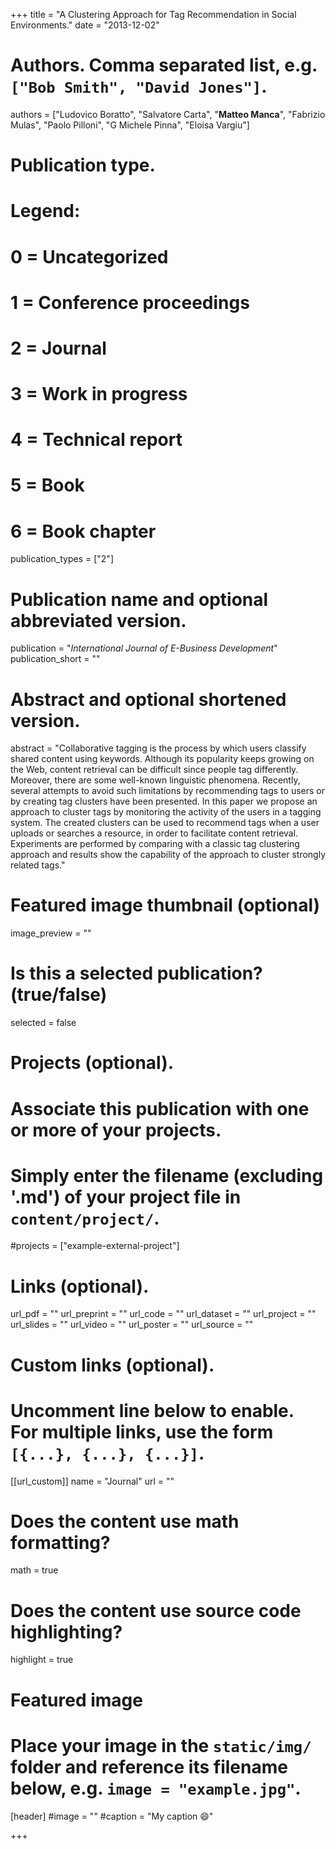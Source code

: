 +++
title = "A Clustering Approach for Tag Recommendation in Social Environments."
date = "2013-12-02"

# Authors. Comma separated list, e.g. `["Bob Smith", "David Jones"]`.

authors = ["Ludovico Boratto", "Salvatore Carta",  "**Matteo Manca**", "Fabrizio Mulas", "Paolo Pilloni", "G Michele Pinna", "Eloisa Vargiu"]


# Publication type.
# Legend:
# 0 = Uncategorized
# 1 = Conference proceedings
# 2 = Journal
# 3 = Work in progress
# 4 = Technical report
# 5 = Book
# 6 = Book chapter
publication_types = ["2"]

# Publication name and optional abbreviated version.
publication = "*International Journal of E-Business Development*"
publication_short = ""


# Abstract and optional shortened version.
abstract = "Collaborative tagging is the process by which users classify shared content using keywords. Although its popularity keeps growing on the Web, content retrieval can be difficult since people tag differently. Moreover, there are some well-known linguistic phenomena. Recently, several attempts to avoid such limitations by recommending tags to users or by creating tag clusters have been presented. In this paper we propose an approach to cluster tags by monitoring the activity of the users in a tagging system. The created clusters can be used to recommend tags when a user uploads or searches a resource, in order to facilitate content retrieval. Experiments are performed by comparing with a classic tag clustering approach and results show the capability of the approach to cluster strongly related tags."

# Featured image thumbnail (optional)
image_preview = ""

# Is this a selected publication? (true/false)
selected = false

# Projects (optional).
#   Associate this publication with one or more of your projects.
#   Simply enter the filename (excluding '.md') of your project file in `content/project/`.
#projects = ["example-external-project"]

# Links (optional).
url_pdf = ""
url_preprint = ""
url_code = ""
url_dataset = ""
url_project = ""
url_slides = ""
url_video = ""
url_poster = ""
url_source = ""

# Custom links (optional).
#   Uncomment line below to enable. For multiple links, use the form `[{...}, {...}, {...}]`.
[[url_custom]]
name = "Journal"
url = ""

# Does the content use math formatting?
math = true

# Does the content use source code highlighting?
highlight = true
  
# Featured image
# Place your image in the `static/img/` folder and reference its filename below, e.g. `image = "example.jpg"`.
[header]
#image = ""
#caption = "My caption :smile:"

+++


